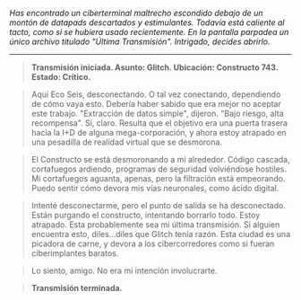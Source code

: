 _Has encontrado un ciberterminal maltrecho escondido debajo de un montón de datapads descartados y estimulantes. Todavía está caliente al tacto, como si se hubiera usado recientemente. En la pantalla parpadea un único archivo titulado "Última Transmisión". Intrigado, decides abrirlo._

---

> **Transmisión iniciada. Asunto: Glitch. Ubicación: Constructo 743. Estado: Crítico.**

> Aquí Eco Seis, desconectando. O tal vez conectando, dependiendo de cómo vaya esto. Debería haber sabido que era mejor no aceptar este trabajo. "Extracción de datos simple", dijeron. "Bajo riesgo, alta recompensa". Sí, claro. Resulta que el objetivo era una puerta trasera hacia la I+D de alguna mega-corporación, y ahora estoy atrapado en una pesadilla de realidad virtual que se desmorona.

> El Constructo se está desmoronando a mi alrededor. Código cascada, cortafuegos ardiendo, programas de seguridad volviéndose hostiles. Mi cortafuegos aguanta, apenas, pero la filtración está empeorando. Puedo sentir cómo devora mis vías neuronales, como ácido digital.

> Intenté desconectarme, pero el punto de salida se ha desconectado. Están purgando el constructo, intentando borrarlo todo. Estoy atrapado. Esta probablemente sea mi última transmisión. Si alguien encuentra esto, diles...diles que Glitch tenía razón. Esta ciudad es una picadora de carne, y devora a los cibercorredores como si fueran ciberimplantes baratos.

> Lo siento, amigo. No era mi intención involucrarte.

> **Transmisión terminada.**

